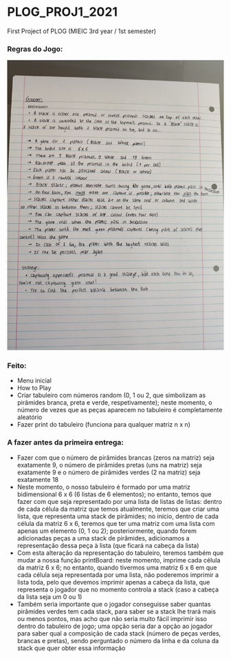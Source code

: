 # PLOG_PROJ1_2021
First Project of PLOG (MIEIC 3rd year / 1st semester)

### Regras do Jogo:

![Rules](https://github.com/TiagooGomess/PLOG_PROJ1_2021/blob/main/rules.jpg)

### Feito:
* Menu inicial
* How to Play
* Criar tabuleiro com números random (0, 1 ou 2, que simbolizam as pirâmides branca, preta e verde, respetivamente); neste momento, o número de vezes que as peças aparecem no tabuleiro é completamente aleatório
* Fazer print do tabuleiro (funciona para qualquer matriz n x n)

### A fazer antes da primeira entrega:
* Fazer com que o número de pirâmides brancas (zeros na matriz) seja exatamente 9, o número de pirâmides pretas (uns na matriz) seja exatamente 9 e o número de pirâmides verdes (2 na matriz) seja exatamente 18
* Neste momento, o nosso tabuleiro é formado por uma matriz bidimensional 6 x 6 (6 listas de 6 elementos); no entanto, temos que fazer com que seja representado por uma lista de listas de listas: dentro de cada célula da matriz que temos atualmente, teremos que criar uma lista, que representa uma stack de pirâmides; no início, dentro de cada célula da matriz 6 x 6, teremos que ter uma matriz com uma lista com apenas um elemento (0, 1 ou 2); posteriormente, quando forem adicionadas peças a uma stack de pirâmides, adicionamos a representação dessa peça à lista (que ficará na cabeça da lista)
* Com esta alteração da representação do tabuleiro, teremos também que mudar a nossa função printBoard: neste momento, imprime cada célula da matriz 6 x 6; no entanto, quando tivermos uma matriz 6 x 6 em que cada célula seja representada por uma lista, não poderemos imprimir a lista toda, pelo que devemos imprimir apenas a cabeça da lista, que representa o jogador que no momento controla a stack (caso a cabeça da lista seja um 0 ou 1)
* Também seria importante que o jogador conseguisse saber quantas pirâmides verdes tem cada stack, para saber se a stack lhe trará mais ou menos pontos, mas acho que não seria muito fácil imprimir isso dentro do tabuleiro de jogo; uma opção seria dar a opção ao jogador para saber qual a composição de cada stack (número de peças verdes, brancas e pretas), sendo perguntado o número da linha e da coluna da stack que quer obter essa informação
